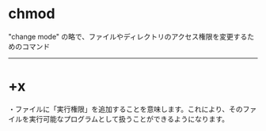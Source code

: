 # chmod
 "change mode" の略で、ファイルやディレクトリのアクセス権限を変更するためのコマンド
***
# +x
・ファイルに「実行権限」を追加することを意味します。これにより、そのファイルを実行可能なプログラムとして扱うことができるようになります。
